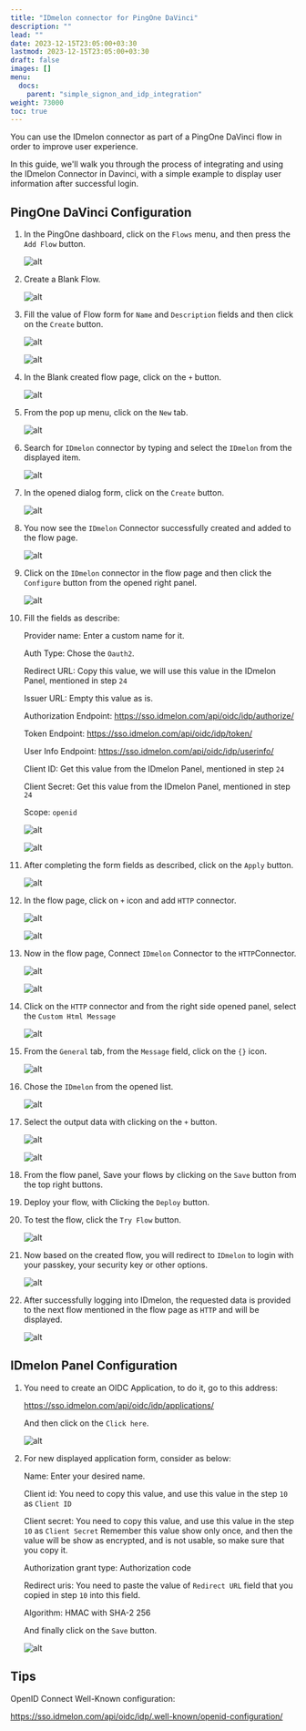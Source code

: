 ```yaml
---
title: "IDmelon connector for PingOne DaVinci"
description: ""
lead: ""
date: 2023-12-15T23:05:00+03:30
lastmod: 2023-12-15T23:05:00+03:30
draft: false
images: []
menu:
  docs:
    parent: "simple_signon_and_idp_integration"
weight: 73000
toc: true
---
```


You can use the IDmelon connector as part of a PingOne DaVinci flow in order to improve user experience.  

In this guide, we'll walk you through the process of integrating and using the IDmelon Connector in Davinci, with a simple example to display user information after successful login.  

## PingOne DaVinci Configuration

1. In the PingOne dashboard, click on the `Flows` menu, and then press the `Add Flow` button.  

    ![alt](/images/vendor/davinci/01.png)

2. Create a Blank Flow.  

    ![alt](/images/vendor/davinci/02.png)

3. Fill the value of Flow form for `Name` and `Description` fields and then click on the `Create` button.  

    ![alt](/images/vendor/davinci/03.png)

    ![alt](/images/vendor/davinci/04.png)

4. In the Blank created flow page, click on the `+` button.  

    ![alt](/images/vendor/davinci/05.png)

5. From the pop up menu, click on the `New` tab.  

    ![alt](/images/vendor/davinci/06.png)

6. Search for `IDmelon` connector by typing and select the `IDmelon` from the displayed item.  

    ![alt](/images/vendor/davinci/07.png)

7. In the opened dialog form, click on the `Create` button.  

    ![alt](/images/vendor/davinci/08.png)

8. You now see  the `IDmelon` Connector successfully created and added to the flow page.  

    ![alt](/images/vendor/davinci/09.png)

9. Click on the `IDmelon` connector in the flow page and then click the `Configure` button from the opened right panel.  

    ![alt](/images/vendor/davinci/10.png)

10. Fill the fields as describe:  

    Provider name: Enter a custom name for it.  

    Auth Type: Chose the `Oauth2`.  

    Redirect URL: Copy this value, we will use this value in the IDmelon Panel, mentioned in step `24`  

    Issuer URL: Empty this value as is.  

    Authorization Endpoint: <https://sso.idmelon.com/api/oidc/idp/authorize/>  

    Token Endpoint: <https://sso.idmelon.com/api/oidc/idp/token/>  

    User Info Endpoint: <https://sso.idmelon.com/api/oidc/idp/userinfo/>  

    Client ID: Get this value from the IDmelon Panel, mentioned in step `24`  

    Client Secret: Get this value from the IDmelon Panel, mentioned in step `24`  

    Scope: `openid`  

    ![alt](/images/vendor/davinci/11.png)

    ![alt](/images/vendor/davinci/12.png)

11. After completing the form fields as described, click on the `Apply` button.  

    ![alt](/images/vendor/davinci/13.png)

12. In the flow page, click on `+` icon and add `HTTP` connector.  

    ![alt](/images/vendor/davinci/14.png)

    ![alt](/images/vendor/davinci/15.png)

13. Now in the flow page, Connect `IDmelon` Connector  to the `HTTP`Connector.  

    ![alt](/images/vendor/davinci/16.png)

    ![alt](/images/vendor/davinci/17.png)

14. Click on the `HTTP` connector and from the right side opened panel, select the `Custom Html Message`  

    ![alt](/images/vendor/davinci/18.png)

15. From the `General` tab, from the `Message` field, click on the `{}` icon.  

    ![alt](/images/vendor/davinci/19.png)

16. Chose the `IDmelon` from the opened list.  

    ![alt](/images/vendor/davinci/20.png)

17. Select the output data with clicking on the `+`  button.  

    ![alt](/images/vendor/davinci/21.png)

    ![alt](/images/vendor/davinci/22.png)

18. From the flow panel, Save your flows by clicking on the `Save` button from the top right buttons.  

19. Deploy your flow, with Clicking the `Deploy` button.  

20. To test the flow, click the `Try Flow` button.  

    ![alt](/images/vendor/davinci/23.png)

21. Now based on the created flow, you will redirect to `IDmelon` to login with your passkey, your security key or other options.  

    ![alt](/images/vendor/davinci/24.png)

22. After successfully logging into IDmelon, the requested data is provided to the next flow mentioned in the flow page as `HTTP` and will be displayed.  

    ![alt](/images/vendor/davinci/25.png)

## IDmelon Panel Configuration

1. You need to create an OIDC Application, to do it, go to this address:  

    <https://sso.idmelon.com/api/oidc/idp/applications/>

    And then click on the `Click here`.  

    ![alt](/images/vendor/davinci/26.png)

2. For new displayed application form, consider as below:  

    Name: Enter your desired name.  

    Client id: You need to copy this value, and use this value in the step `10` as `Client ID`  

    Client secret: You need to copy this value, and use this value in the step `10` as `Client Secret` Remember this value show only once, and then the value will be show as encrypted, and is not usable, so make sure that you copy it.  

    Authorization grant type: Authorization code  

    Redirect uris: You need to paste the value of `Redirect URL` field that you copied in step `10` into this field.  

    Algorithm: HMAC with SHA-2 256  

    And finally click on the `Save` button.  

    ![alt](/images/vendor/davinci/27.png)

## Tips

OpenID Connect Well-Known configuration:  

<https://sso.idmelon.com/api/oidc/idp/.well-known/openid-configuration/>
